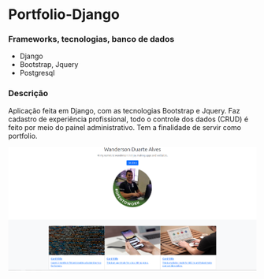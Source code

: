 # Portfolio-Django

### Frameworks, tecnologias, banco de dados
* Django
* Bootstrap, Jquery
* Postgresql

### Descrição

Aplicação feita em Django, com as tecnologias Bootstrap e Jquery.
Faz cadastro de experiência profissional, todo o controle dos dados (CRUD) é feito por meio do painel administrativo.
Tem a finalidade de servir como portfolio.

![Exemplo](/assets/print.png "Imagens ilustrativas")